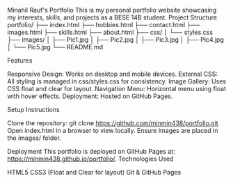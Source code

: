 Minahil Rauf's Portfolio
This is my personal portfolio website showcasing my interests, skills, and projects as a BESE 14B student.
Project Structure
portfolio/
├── index.html
├── hobbies.html
├── contact.html
├── images.html
├── skills.html
├── about.html
├── css/
│   └── styles.css
├── images/
│   ├── Pic1.jpg
│   ├── Pic2.jpg
│   ├── Pic3.jpg
│   ├── Pic4.jpg
│   └── Pic5.jpg
└── README.md

Features

Responsive Design: Works on desktop and mobile devices.
External CSS: All styling is managed in css/styles.css for consistency.
Image Gallery: Uses CSS float and clear for layout.
Navigation Menu: Horizontal menu using float with hover effects.
Deployment: Hosted on GitHub Pages.

Setup Instructions

Clone the repository: git clone https://github.com/minmin438/portfolio.git
Open index.html in a browser to view locally.
Ensure images are placed in the images/ folder.

Deployment
This portfolio is deployed on GitHub Pages at: https://minmin438.github.io/portfolio/.
Technologies Used

HTML5
CSS3 (Float and Clear for layout)
Git & GitHub Pages
